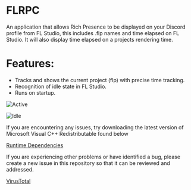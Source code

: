 # FLRPC
An application that allows Rich Presence to be displayed on your Discord profile from FL Studio, this includes .flp names and time elapsed on FL Studio.
It will also display time elapsed on a projects rendering time.

# Features:

* Tracks and shows the current project (flp) with precise time tracking.
* Recognition of idle state in FL Studio.
* Runs on startup.

![Active](https://media.discordapp.net/attachments/840125805530972162/1181718701012164688/image.png?ex=6582144d&is=656f9f4d&hm=7e28802620fe68c42d7b6370fd447a68d2380cbc35a2da8606cfe83f8d3cb2b0&=&)


![Idle](https://media.discordapp.net/attachments/840125805530972162/1181718615553212507/image.png?ex=65821439&is=656f9f39&hm=a7f358a60c3f10c89b48a8a4bb74eff00d1c4474335fb004fa2ccef84a97b7ad&)



If you are encountering any issues, try downloading the latest version of Microsoft Visual C++ Redistributable found below

[Runtime Dependencies](https://learn.microsoft.com/en-us/cpp/windows/latest-supported-vc-redist?view=msvc-170)

If you are experiencing other problems or have identified a bug, please create a new issue in this repository so that it can be reviewed and addressed.

[VirusTotal](https://www.virustotal.com/gui/file/20f59ddc45f7bad03dc1e091429437ddebd6bbd1093f11c3b5eda7224059eeeb?nocache=1)
